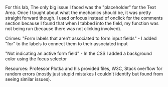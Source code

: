 For this lab, The only big issue I faced was the "placeholder" for 
the Text Area. Once I tought about what the mechanics should be, 
it was pretty straight forward though. I used onfocus instead of 
onclick for the comments section because I found that when I 
tabbed into the field, my function was not being run (because 
there was not clicking involved). 

Crimes: 
"Form labels that aren’t associated to form input fields" - I added "for" to the labels to connect them to their associated 
input

"Not indicating an active form field" - In the CSS I added a background color using the focus selector

Resources:
Professor Plotka and his provided files, W3C, Stack overflow for 
random errors (mostly just stupid mistakes I couldn't identify but 
found from seeing similar issues). 